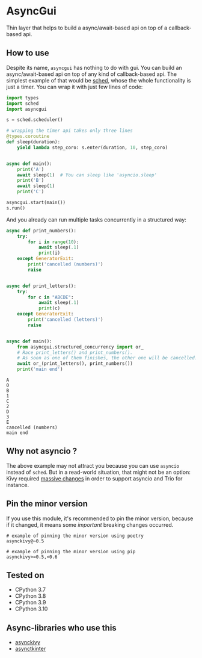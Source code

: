 # AsyncGui

Thin layer that helps to build a async/await-based api on top of a callback-based api.

## How to use

Despite its name, `asyncgui` has nothing to do with gui.
You can build an async/await-based api on top of any kind of callback-based api.
The simplest example of that would be [sched](https://docs.python.org/3/library/sched.html),
whose the whole functionality is just a timer.
You can wrap it with just few lines of code:

```python
import types
import sched
import asyncgui

s = sched.scheduler()

# wrapping the timer api takes only three lines
@types.coroutine
def sleep(duration):
    yield lambda step_coro: s.enter(duration, 10, step_coro)


async def main():
    print('A')
    await sleep(1)  # You can sleep like 'asyncio.sleep'
    print('B')
    await sleep(1)
    print('C')

asyncgui.start(main())
s.run()
```

And you already can run multiple tasks concurrently in a structured way:

```python
async def print_numbers():
    try:
        for i in range(10):
            await sleep(.1)
            print(i)
    except GeneratorExit:
        print('cancelled (numbers)')
        raise


async def print_letters():
    try:
        for c in "ABCDE":
            await sleep(.1)
            print(c)
    except GeneratorExit:
        print('cancelled (letters)')
        raise


async def main():
    from asyncgui.structured_concurrency import or_
    # Race print_letters() and print_numbers().
    # As soon as one of them finishes, the other one will be cancelled.
    await or_(print_letters(), print_numbers())
    print('main end')
```

```
A
0
B
1
C
2
D
3
E
cancelled (numbers)
main end
```

## Why not asyncio ?

The above example may not attract you because you can use `asyncio` instead of `sched`.
But in a read-world situation, that might not be an option:
Kivy required [massive changes](https://github.com/kivy/kivy/pull/6368) in order to support asyncio and Trio for instance.

<!--
Kivy has an event-loop. asyncio has one as well.
You cannot just put multiple event-loop in the same thread, which is why the massive changes were required.
On the other hand, asyncgui doesn't have one.
Async library that doesn't have an event loop.
Because of that, this can live with other event loop **in the same thread**.
That means libraries that does have event loop but doesn't provide async/await-style api (e.g. tkinter) can adopt async/await syntax without modifying the library itself.
This is not for application developers, but for async-library developers.
-->

## Pin the minor version

If you use this module, it's recommended to pin the minor version, because if it changed, it means some *important* breaking changes occurred.

```
# example of pinning the minor version using poetry
asynckivy@~0.5

# example of pinning the minor version using pip
asynckivy>=0.5,<0.6
```

## Tested on

- CPython 3.7
- CPython 3.8
- CPython 3.9
- CPython 3.10

## Async-libraries who use this

- [asynckivy](https://github.com/gottadiveintopython/asynckivy)
- [asynctkinter](https://github.com/gottadiveintopython/asynctkinter)
